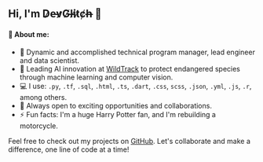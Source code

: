 ## Hi, I'm D̷e̵v̷G̸l̶i̸t̷c̸h̶  👋

#### 💬 About me:

- 🚀 Dynamic and accomplished technical program manager, lead engineer and data scientist.
- 🔬 Leading AI innovation at [WildTrack](https://github.com/WildTrackAI) to protect endangered species through machine learning and computer vision.
- 💻 I use: `.py`, `.tf`, `.sql`, `.html`, `.ts`, `.dart`, `.css`, `scss`, `.json`, `.yml`, `.js`, `.r`, among others.
- 🌟 Always open to exciting opportunities and collaborations.
- ⚡ Fun facts: I'm a huge Harry Potter fan, and I'm rebuilding a motorcycle.

Feel free to check out my projects on [GitHub](https://github.com/DevGlitch). Let's collaborate and make a difference, one line of code at a time!
